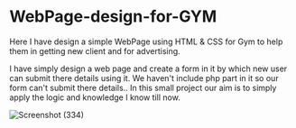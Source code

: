 # WebPage-design-for-GYM
Here I have design a simple WebPage using HTML & CSS for Gym to help them in getting new client and for advertising.

I have simply design a web page and create a form in it by which new user can submit there details using it. 
We haven't include php part in it so our form can't submit there details.. 
In this small project our aim is to simply apply the logic and knowledge I know till now.

![Screenshot (334)](https://user-images.githubusercontent.com/53014013/170291379-f183273f-73a0-4c09-8701-e6dff67fb7da.png)
